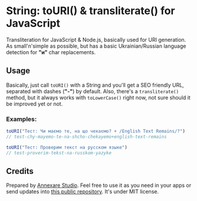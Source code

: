 # String: toURI() &amp; transliterate() for JavaScript

Transliteration for JavaScript &amp; Node.js, basically used for URI generation. As small'n'simple as possible, but has a basic Ukrainian/Russian language detection for **"и"** char replacements.

## Usage

Basically, just call `toURI()` with a String and you'll get a SEO friendly URL, separated with dashes (**"-"**) by default. Also, there's a `transliterate()` method, but it always works with `toLowerCase()` right now, not sure should it be improved yet or not.

### Examples:

```js
toURI("Тест: Чи маємо те, на що чекаємо? + /English Text Remains/?")
// test-chy-mayemo-te-na-shcho-chekayemo+english-text-remains

toURI("Тест: Проверим текст на русском языке")
// test-proverim-tekst-na-russkom-yazyke
```

## Credits

Prepared by [Annexare Studio](https://annexare.com/). Feel free to use it as you need in your apps or send updates into [this public repository](https://github.com/annexare/toURI). It's under MIT license.
